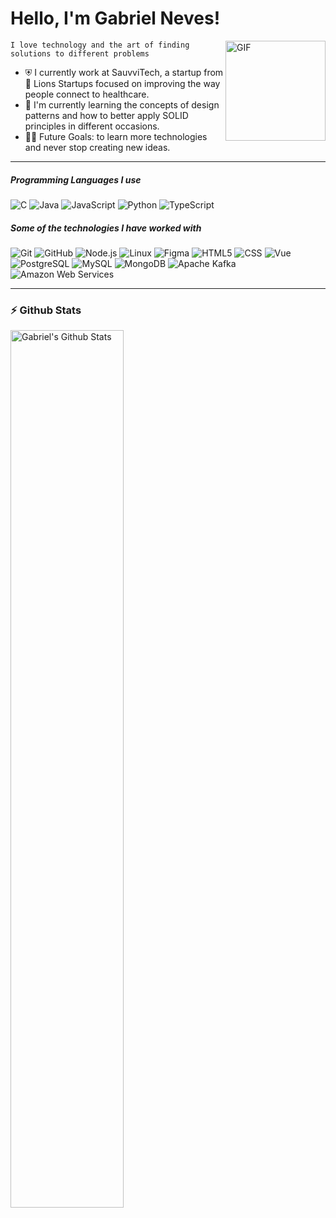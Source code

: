 # Hello, I'm Gabriel Neves!

<img align="right" alt="GIF" height="160px" src="https://media.giphy.com/media/Ah3zHH7hvsSB2/giphy.gif" />

`I love technology and the art of finding solutions to different problems`

- ⛨ I currently work at SauvviTech, a startup from 🦁 Lions Startups focused on improving the way people connect to healthcare.
- 🎯 I'm currently learning the concepts of design patterns and how to better apply SOLID principles in different occasions.
- 💪🏼 Future Goals: to learn more technologies and never stop creating new ideas.

---

##### Programming Languages I use

![C](https://img.shields.io/badge/-C-000000?style=flat&logo=c)
![Java](https://img.shields.io/badge/-Java-000000?style=flat&logo=java)
![JavaScript](https://img.shields.io/badge/-JavaScript-000000?style=flat&logo=javascript)
![Python](https://img.shields.io/badge/-Python-000000?style=flat&logo=python)
![TypeScript](https://img.shields.io/badge/-TypeScript-000000?style=flat&logo=typescript)

##### Some of the technologies I have worked with

![Git](https://img.shields.io/badge/-Git-222222?style=flat&logo=git&logoColor=F05032)
![GitHub](https://img.shields.io/badge/-GitHub-222222?style=flat&logo=github&logoColor=181717)
![Node.js](https://img.shields.io/badge/-Node.js-222222?style=flat&logo=node.js&logoColor=339933)
![Linux](https://img.shields.io/badge/-Linux-222222?style=flat&logo=linux&logoColor=FCC624)
![Figma](https://img.shields.io/badge/-Figma-222222?style=flat&logo=figma&logoColor=F24E1E)
![HTML5](https://img.shields.io/badge/-HTML5-000000?style=flat&logo=html5)
![CSS](https://img.shields.io/badge/-CSS-000000?style=flat&logo=css&logoColor=663399)
![Vue](https://img.shields.io/badge/-Vue-222222?style=flat&logo=vuedotjs&logoColor=4FC08D)
![PostgreSQL](https://img.shields.io/badge/-PostgreSQL-000000?style=flat&logo=postgresql)
![MySQL](https://img.shields.io/badge/-MySQL-000000?style=flat&logo=mongodb&logoColor=4479A1)
![MongoDB](https://img.shields.io/badge/-MongoDB-000000?style=flat&logo=mysql&logoColor=47A248)
![Apache Kafka](https://img.shields.io/badge/-Apache%20Kafka-000000?style=flat&logo=apachekafka&logoColor=231F20)
![Amazon Web Services](https://img.shields.io/badge/-Amazon%20Web%20Services-222222?style=flat-square&logo=Amazon-Web-Service)
<br/>

---

### :zap: Github Stats

  <img align="left" src="https://github-readme-stats.sumanth-talluri.vercel.app/api?username=nevespgabriel&show_icons=true&title_color=fff&icon_color=79ff97&text_color=efefef&bg_color=24292e" alt="Gabriel's Github Stats" width="60%">

